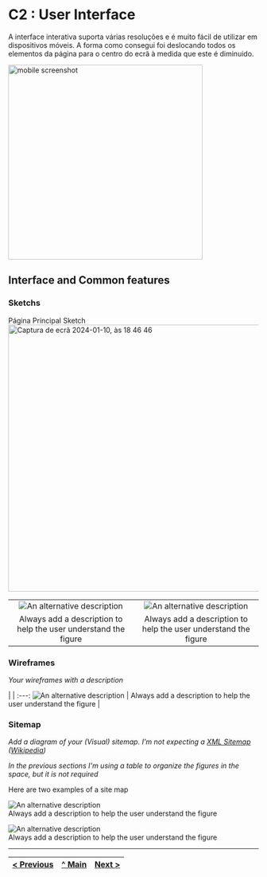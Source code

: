 # C2 : User Interface

A interface interativa suporta várias resoluções e é muito fácil de utilizar em dispositivos móveis. A forma como consegui foi deslocando todos os elementos da página para o centro do ecrã à medida que este é diminuido.

<img width="391" alt="mobile screenshot" src="https://github.com/tiwm23tig06/tiwm23tig06/assets/75815883/1549ed7b-01ee-4a34-8152-ed238a625454">


## Interface and Common features

### Sketchs

Página Principal Sketch
<img width="536" alt="Captura de ecrã 2024-01-10, às 18 46 46" src="https://github.com/tiwm23tig06/tiwm23tig06/assets/75815883/ca54cbdf-bf8c-4c7a-bf00-711a8c445218">


| | |
:---: | :---:
![An alternative description](images/image02.png) | ![An alternative description](images/image06.png)
Always add a description to help the user understand the figure |  Always add a description to help the user understand the figure 



### Wireframes

_Your wireframes with a description_  

| |
:---:
![An alternative description](images/image01.png) |
Always add a description to help the user understand the figure |


### Sitemap

_Add a diagram of your (Visual) sitemap. I'm not expecting a [XML Sitemap](https://developers.google.com/search/docs/advanced/sitemaps/build-sitemap#expandable-1) ([Wikipedia](https://en.wikipedia.org/wiki/Sitemaps))_  

_In the previous sections I'm using a table to organize the figures in the space, but it is not required_

Here are two examples of a site map

![An alternative description](images/image08.png)  
Always add a description to help the user understand the figure  

![An alternative description](images/image07.png)  
Always add a description to help the user understand the figure  



---
[< Previous](c1.md) | [^ Main](../../../) | [Next >](c3.md)
:--- | :---: | ---: 
